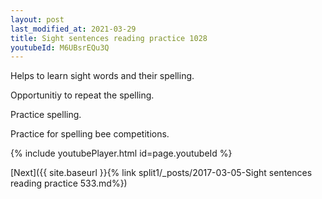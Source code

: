 ```yaml
---
layout: post
last_modified_at: 2021-03-29
title: Sight sentences reading practice 1028
youtubeId: M6UBsrEQu3Q
---
```

 
 
Helps to learn sight words and their spelling.

Opportunitiy to repeat the spelling. 

Practice spelling. 
 
Practice for spelling bee competitions. 
 
{% include youtubePlayer.html id=page.youtubeId %}
 
 

[Next]({{ site.baseurl }}{% link  split1/_posts/2017-03-05-Sight sentences reading practice 533.md%})
 
